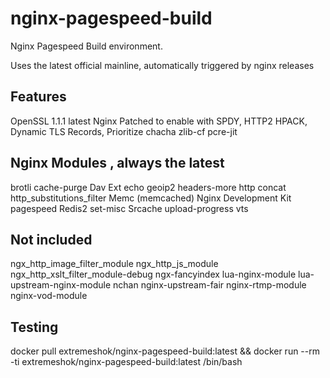 # nginx-pagespeed-build
Nginx Pagespeed Build environment.

Uses the latest official mainline, automatically triggered by nginx releases

## Features
OpenSSL 1.1.1 latest
Nginx Patched to enable with SPDY, HTTP2 HPACK, Dynamic TLS Records, Prioritize chacha
zlib-cf
pcre-jit

## Nginx Modules , always the latest
brotli
cache-purge
Dav Ext
echo
geoip2
headers-more
http concat
http_substitutions_filter
Memc (memcached)
Nginx Development Kit
pagespeed
Redis2
set-misc
Srcache
upload-progress
vts

## Not included
ngx_http_image_filter_module
ngx_http_js_module
ngx_http_xslt_filter_module-debug
ngx-fancyindex
lua-nginx-module
lua-upstream-nginx-module
nchan
nginx-upstream-fair
nginx-rtmp-module
nginx-vod-module

## Testing
docker pull extremeshok/nginx-pagespeed-build:latest && docker run --rm -ti extremeshok/nginx-pagespeed-build:latest /bin/bash
